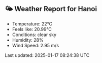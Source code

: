 <!-- WEATHER-START -->
## 🌤 Weather Report for Hanoi

- Temperature: 22°C
- Feels like: 20.99°C
- Conditions: clear sky
- Humidity: 28%
- Wind Speed: 2.95 m/s

Last updated: 2025-01-17 08:24:38 UTC
<!-- WEATHER-END -->
